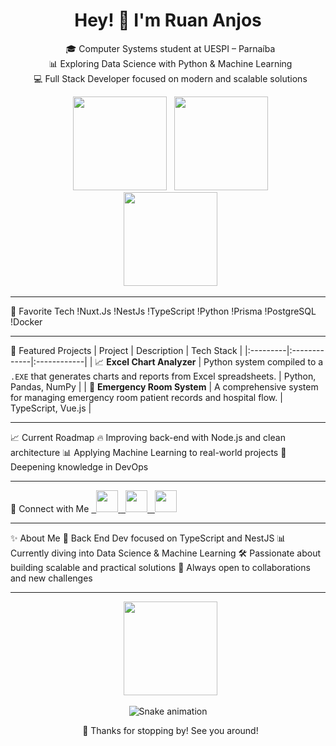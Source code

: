 <h1 align="center">Hey! 👋 I'm Ruan Anjos</h1>

<p align="center">
  🎓 Computer Systems student at UESPI – Parnaíba <br>
  📊 Exploring Data Science with Python & Machine Learning <br>
  💻 Full Stack Developer focused on modern and scalable solutions
</p>

<div align="center">
  <img src="https://github-readme-stats.vercel.app/api?username=oAnjophb&show_icons=true&count_private=true&theme=dracula&hide_border=false" height="150" />
  <img src="https://github-readme-stats.vercel.app/api/top-langs?username=oAnjophb&layout=compact&langs_count=6&theme=dracula&hide_border=false" height="150" />
</div>

<div align="center">
  <img src="https://streak-stats.demolab.com/?user=oAnjophb&theme=dracula&hide_border=false" height="150" />
</div>

---

🚀 Favorite Tech
!Nuxt.Js
!NestJs
!TypeScript
!Python
!Prisma
!PostgreSQL
!Docker

---

📂 Featured Projects
| Project | Description | Tech Stack |
|:---------|:-------------|:------------|
| 📈 **Excel Chart Analyzer** | Python system compiled to a `.EXE` that generates charts and reports from Excel spreadsheets. | Python, Pandas, NumPy |
| 🏥 **Emergency Room System** | A comprehensive system for managing emergency room patient records and hospital flow. | TypeScript, Vue.js |

---

📈 Current Roadmap
🔥 Improving back-end with Node.js and clean architecture
📊 Applying Machine Learning to real-world projects
🐧 Deepening knowledge in DevOps

---

📱 Connect with Me
<a href="https://www.instagram.com/oanjo_/" target="_blank">
  <img src="https://img.shields.io/static/v1?message=Instagram&logo=instagram&label=&color=E4405F&logoColor=white&style=for-the-badge" height="35" />
</a>
<a href="linkedin.com/in/ruan-anjos-0b95712b3" target="_blank">
  <img src="https://img.shields.io/static/v1?message=LinkedIn&logo=linkedin&label=&color=0077B5&logoColor=white&style=for-the-badge" height="35" />
</a>
<a href="mailto:anjosruanp@gmail.com" target="_blank">
  <img src="https://img.shields.io/static/v1?message=Gmail&logo=gmail&label=&color=D14836&logoColor=white&style=for-the-badge" height="35" />
</a>

---

✨ About Me
🚀 Back End Dev focused on TypeScript and NestJS
📊 Currently diving into Data Science & Machine Learning
🛠️ Passionate about building scalable and practical solutions
🤝 Always open to collaborations and new challenges

---

<p align="center">
  <img height="150" src="https://media4.giphy.com/media/v1.Y2lkPTc5MGI3NjExanp6bDM0ZXRzc292MGY2dm0wZzlvank0OGR0djd0eDM1ejZobzJ3cSZlcD12MV9pbnRlcm5hbF9naWZfYnlfaWQmY3Q9Zw/2w5MMNvg70MrQ0I2DR/giphy.gif" />
</p>

<p align="center">
  <img src="https://raw.githubusercontent.com/oAnjophb/oAnjophb/output/github-contribution-grid-snake-dark.svg" alt="Snake animation" />
</p>

<p align="center">
  🚀 Thanks for stopping by! See you around!
</p>
